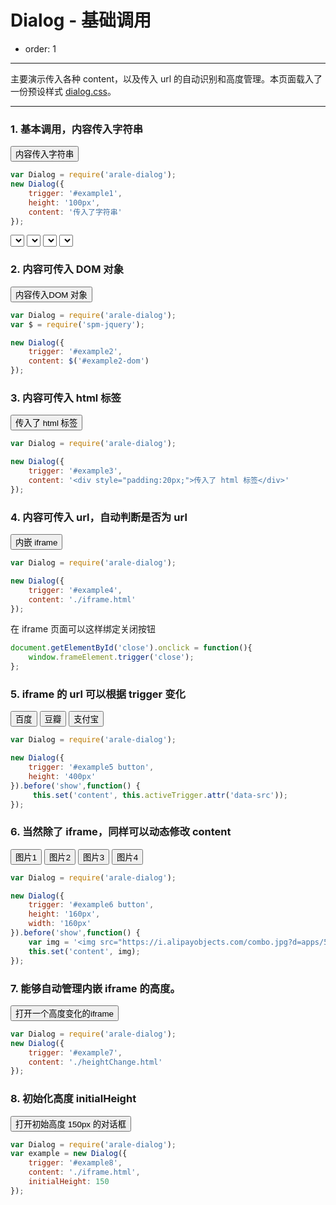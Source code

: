# Dialog - 基础调用

- order: 1

---

主要演示传入各种 content，以及传入 url 的自动识别和高度管理。本页面载入了一份预设样式 [dialog.css](https://github.com/aralejs/dialog/blob/master/src/dialog.css)。

<link href="../src/dialog.css" rel="stylesheet">
<style>
.fn-hide {display:none;}
</style>

---

### 1. 基本调用，内容传入字符串

<button id="example1">内容传入字符串</button>

````javascript
var Dialog = require('arale-dialog');
new Dialog({
    trigger: '#example1',
    height: '100px',
    content: '传入了字符串'
});
````

<select></select>
<select></select>
<select></select>
<select></select>

### 2. 内容可传入 DOM 对象

<button id="example2">内容传入DOM 对象</button>

<div class="fn-hide"><div id="example2-dom" style="padding:50px">传入了DOM，<button type="button" data-role="close">关闭</button></div></div>


````javascript
var Dialog = require('arale-dialog');
var $ = require('spm-jquery');

new Dialog({
    trigger: '#example2',
    content: $('#example2-dom')
});
````


### 3. 内容可传入 html 标签

<button id="example3">传入了 html 标签</button>

````javascript
var Dialog = require('arale-dialog');

new Dialog({
    trigger: '#example3',
    content: '<div style="padding:20px;">传入了 html 标签</div>'
});
````

### 4. 内容可传入 url，自动判断是否为 url

<button id="example4">内嵌 iframe</button>

````javascript
var Dialog = require('arale-dialog');

new Dialog({
    trigger: '#example4',
    content: './iframe.html'
});
````

在 iframe 页面可以这样绑定关闭按钮

```js
document.getElementById('close').onclick = function(){
    window.frameElement.trigger('close');
};
```

### 5. iframe 的 url 可以根据 trigger 变化

<div id="example5" class="cell">
    <button data-src="http://baidu.com">百度</button>
    <button data-src="http://douban.com">豆瓣</button>
    <button data-src="https://www.alipay.com">支付宝</button>
</div>

````javascript
var Dialog = require('arale-dialog');

new Dialog({
    trigger: '#example5 button',
    height: '400px'
}).before('show',function() {
     this.set('content', this.activeTrigger.attr('data-src'));
});
````

### 6. 当然除了 iframe，同样可以动态修改 content

<div id="example6" class="cell">
    <button data-id="10015">图片1</button>
    <button data-id="10016">图片2</button>
    <button data-id="10053">图片3</button>
    <button data-id="10075">图片4</button>
</div>

````javascript
var Dialog = require('arale-dialog');

new Dialog({
    trigger: '#example6 button',
    height: '160px',
    width: '160px'
}).before('show',function() {
    var img = '<img src="https://i.alipayobjects.com/combo.jpg?d=apps/58&t='+ this.activeTrigger.attr('data-id') + '" />';
    this.set('content', img);
});
````


### 7. 能够自动管理内嵌 iframe 的高度。

<button id="example7">打开一个高度变化的iframe</button>

````javascript
var Dialog = require('arale-dialog');
new Dialog({
    trigger: '#example7',
    content: './heightChange.html'
});
````


### 8. 初始化高度 initialHeight

<button id="example8">打开初始高度 150px 的对话框</button>

````javascript
var Dialog = require('arale-dialog');
var example = new Dialog({
    trigger: '#example8',
    content: './iframe.html',
    initialHeight: 150
});
````
